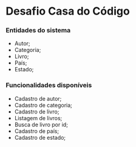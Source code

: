 # Desafio Casa do Código

### Entidades do sistema
- Autor;
- Categoria;
- Livro;
- País;
- Estado;

### Funcionalidades disponíveis
- Cadastro de autor;
- Cadastro de categoria;
- Cadastro de livro;
- Listagem de livros;
- Busca de livro por id;
- Cadastro de país;
- Cadastro de estado;

